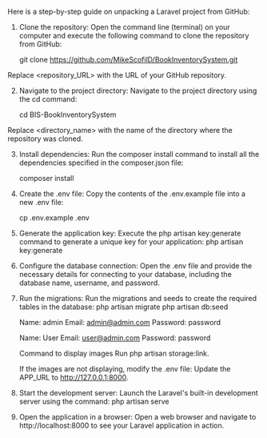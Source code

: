 

Here is a step-by-step guide on unpacking a Laravel project from GitHub:

1) Clone the repository: Open the command line (terminal) on your computer and execute the following command to clone the repository from GitHub:

    git clone https://github.com/MikeScofilD/BookInventorySystem.git

Replace <repository_URL> with the URL of your GitHub repository.

2) Navigate to the project directory: Navigate to the project directory using the cd command:

    cd BIS-BookInventorySystem

Replace <directory_name> with the name of the directory where the repository was cloned.

3) Install dependencies: Run the composer install command to install all the dependencies specified in the composer.json file:

    composer install

4) Create the .env file: Copy the contents of the .env.example file into a new .env file:

    cp .env.example .env

5) Generate the application key: Execute the php artisan key:generate command to generate a unique key for your application:
    php artisan key:generate

6) Configure the database connection: Open the .env file and provide the necessary details for connecting to your database, including the database name, username, and password.

7) Run the migrations: Run the migrations and seeds to create the required tables in the database:
    php artisan migrate
    php artisan db:seed

    Name: admin
    Email: admin@admin.com
    Password: password

    Name: User
    Email: user@admin.com
    Password: password

    Command to display images Run php artisan storage:link.

    If the images are not displaying, modify the .env file: Update the APP_URL to http://127.0.0.1:8000.

8) Start the development server: Launch the Laravel's built-in development server using the command:
    php artisan serve

9) Open the application in a browser: Open a web browser and navigate to http://localhost:8000 to see your Laravel application in action.
